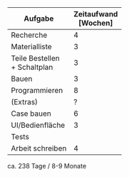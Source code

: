| Aufgabe                         | Zeitaufwand <br>  [Wochen] |
| ------------------------------- | -------------------------- |
| Recherche                       | 4                          |
| Materialliste                   | 3                          |
| Teile Bestellen<br>+ Schaltplan | 3                          |
| Bauen                           | 3                          |
| Programmieren                   | 8                          |
| (Extras)                        | ?                          |
| Case bauen                      | 6                          |
| UI/Bedienfläche                 | 3                          |
| Tests                           |                            |
| Arbeit schreiben                | 4                          |
ca. 238 Tage / 8-9 Monate